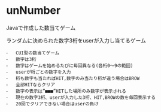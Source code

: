 # unNumber
Javaで作成した数当てゲーム

  ランダムに決められた数字3桁をuserが入力し当てるゲーム

	⁃	CUI型の数当てゲーム
	⁃	数字は3桁
	⁃	数字はゲームを始めるたびに毎回異なる(各桁0～9の範囲)
	⁃	userが桁ごとの数字を入力
	⁃	桁も数字も当たればHIT,数字のみ当たり桁が違う場合はBROW
	⁃	全部HITならクリア
	⁃	数字の表示は”■■■”HITした場所のみ数字が表示される
	⁃	現在の数字3桁、userが入力した3桁、HIT,BROWの数を毎回表示する
	⁃	20回でクリアできない場合はuserの負け
